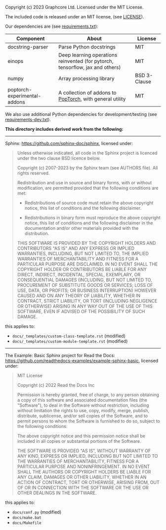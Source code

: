 Copyright (c) 2023 Graphcore Ltd. Licensed under the MIT License.

The included code is released under an MIT license, (see [LICENSE](LICENSE)).

Our dependencies are (see [requirements.txt](requirements.txt)):

| Component | About | License |
| --- | --- | --- |
| docstring-parser | Parse Python docstrings | MIT |
| einops | Deep learning operations reinvented (for pytorch, tensorflow, jax and others) | MIT |
| numpy | Array processing library | BSD 3-Clause |
| poptorch-experimental-addons | A collection of addons to [PopTorch](https://github.com/graphcore/poptorch), with general utility | MIT |

We also use additional Python dependencies for development/testing (see [requirements-dev.txt](requirements-dev.txt)).

**This directory includes derived work from the following:**

---

Sphinx: https://github.com/sphinx-doc/sphinx, licensed under:

> Unless otherwise indicated, all code in the Sphinx project is licenced under the
> two clause BSD licence below.
> 
> Copyright (c) 2007-2023 by the Sphinx team (see AUTHORS file).
> All rights reserved.
> 
> Redistribution and use in source and binary forms, with or without
> modification, are permitted provided that the following conditions are
> met:
> 
> * Redistributions of source code must retain the above copyright
>   notice, this list of conditions and the following disclaimer.
> 
> * Redistributions in binary form must reproduce the above copyright
>   notice, this list of conditions and the following disclaimer in the
>   documentation and/or other materials provided with the distribution.
> 
> THIS SOFTWARE IS PROVIDED BY THE COPYRIGHT HOLDERS AND CONTRIBUTORS
> "AS IS" AND ANY EXPRESS OR IMPLIED WARRANTIES, INCLUDING, BUT NOT
> LIMITED TO, THE IMPLIED WARRANTIES OF MERCHANTABILITY AND FITNESS FOR
> A PARTICULAR PURPOSE ARE DISCLAIMED. IN NO EVENT SHALL THE COPYRIGHT
> HOLDER OR CONTRIBUTORS BE LIABLE FOR ANY DIRECT, INDIRECT, INCIDENTAL,
> SPECIAL, EXEMPLARY, OR CONSEQUENTIAL DAMAGES (INCLUDING, BUT NOT
> LIMITED TO, PROCUREMENT OF SUBSTITUTE GOODS OR SERVICES; LOSS OF USE,
> DATA, OR PROFITS; OR BUSINESS INTERRUPTION) HOWEVER CAUSED AND ON ANY
> THEORY OF LIABILITY, WHETHER IN CONTRACT, STRICT LIABILITY, OR TORT
> (INCLUDING NEGLIGENCE OR OTHERWISE) ARISING IN ANY WAY OUT OF THE USE
> OF THIS SOFTWARE, EVEN IF ADVISED OF THE POSSIBILITY OF SUCH DAMAGE.

this applies to:
- `docs/_templates/custom-class-template.rst` (modified)
- `docs/_templates/custom-module-template.rst` (modified)

---

The Example: Basic Sphinx project for Read the Docs: https://github.com/readthedocs-examples/example-sphinx-basic, licensed under:

> MIT License
> 
> Copyright (c) 2022 Read the Docs Inc
> 
> Permission is hereby granted, free of charge, to any person obtaining a copy
> of this software and associated documentation files (the "Software"), to deal
> in the Software without restriction, including without limitation the rights
> to use, copy, modify, merge, publish, distribute, sublicense, and/or sell
> copies of the Software, and to permit persons to whom the Software is
> furnished to do so, subject to the following conditions:
> 
> The above copyright notice and this permission notice shall be included in all
> copies or substantial portions of the Software.
> 
> THE SOFTWARE IS PROVIDED "AS IS", WITHOUT WARRANTY OF ANY KIND, EXPRESS OR
> IMPLIED, INCLUDING BUT NOT LIMITED TO THE WARRANTIES OF MERCHANTABILITY,
> FITNESS FOR A PARTICULAR PURPOSE AND NONINFRINGEMENT. IN NO EVENT SHALL THE
> AUTHORS OR COPYRIGHT HOLDERS BE LIABLE FOR ANY CLAIM, DAMAGES OR OTHER
> LIABILITY, WHETHER IN AN ACTION OF CONTRACT, TORT OR OTHERWISE, ARISING FROM,
> OUT OF OR IN CONNECTION WITH THE SOFTWARE OR THE USE OR OTHER DEALINGS IN THE
> SOFTWARE.

this applies to:
- `docs/conf.py` (modified)
- `docs/make.bat`
- `docs/Makefile`
